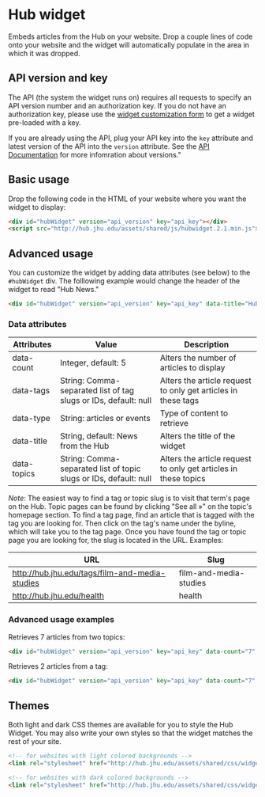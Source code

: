 # Hub widget

Embeds articles from the Hub on your website. Drop a couple lines of code onto your website and the widget will automatically populate in the area in which it was dropped.

## API version and key

The API (the system the widget runs on) requires all requests to specify an API version number and an authorization key. If you do not have an authorization key, please use the [widget customization form](http://hub.jhu.edu/developers/widget) to get a widget pre-loaded with a key.

If you are already using the API, plug your API key into the `key` attribute and latest version of the API into the `version` attribute. See the [API Documentation](http://api.hub.jhu.edu) for more infomration about versions."

## Basic usage

Drop the following code in the HTML of your website where you want the widget to display:

```html
<div id="hubWidget" version="api_version" key="api_key"></div>
<script src="http://hub.jhu.edu/assets/shared/js/hubwidget.2.1.min.js"></script>
```


## Advanced usage

You can customize the widget by adding data attributes (see below) to the `#hubWidget` div. The folllowing example would change the header of the widget to read "Hub News."

```html
<div id="hubWidget" version="api_version" key="api_key" data-title="Hub News"></div>
```

### Data attributes

| Attributes 			| Value																	| Description 														|
|-----------------------|-----------------------------------------------------------------------|-------------------------------------------------------------------|
| data-count			| Integer, default: 5 													| Alters the number of articles to display 							|
| data-tags       | String: Comma-separated list of tag slugs or IDs, default: null   | Alters the article request to only get articles in these tags   |
| data-type       | String: articles or events   | Type of content to retrieve   |
| data-title			| String, default: News from the Hub									| Alters the title of the widget 									|
| data-topics     | String: Comma-separated list of topic slugs or IDs, default: null   | Alters the article request to only get articles in these topics   |

_Note_: The easiest way to find a tag or topic slug is to visit that term's page on the Hub. Topic pages can be found by clicking "See all &raquo;" on the topic's homepage section. To find a tag page, find an article that is tagged with the tag you are looking for. Then click on the tag's name under the byline, which will take you to the tag page. Once you have found the tag or topic page you are looking for, the slug is located in the URL. Examples:

| URL														| Slug 						|
| ----------------------------------------------------------|---------------------------|
| http://hub.jhu.edu/tags/film-and-media-studies			| film-and-media-studies	|
| http://hub.jhu.edu/health									| health					|


### Advanced usage examples

Retrieves 7 articles from two topics:

```html
<div id="hubWidget" version="api_version" key="api_key" data-count="7" data-topics="health, arts-sciences"></div>
```

Retrieves 2 articles from a tag:

```html
<div id="hubWidget" version="api_version" key="api_key" data-count="7" data-tags="film-and-media-studies"></div>
```


## Themes

Both light and dark CSS themes are available for you to style the Hub Widget. You may also write your own styles so that the widget matches the rest of your site.

```html
<!-- for websites with light colored backgrounds -->
<link rel="stylesheet" href="http://hub.jhu.edu/assets/shared/css/widget-light.css" />

<!-- for websites with dark colored backgrounds -->
<link rel="stylesheet" href="http://hub.jhu.edu/assets/shared/css/widget-dark.css" />
```
